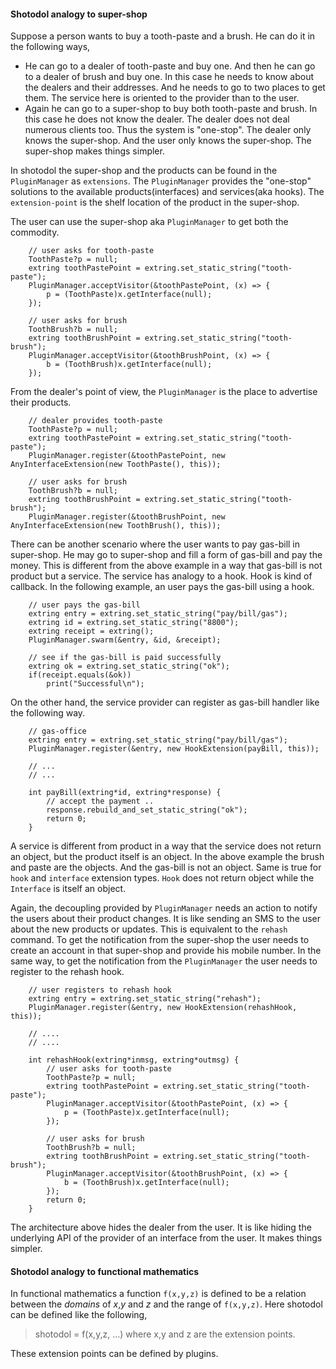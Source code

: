 #### Shotodol analogy to super-shop

Suppose a person wants to buy a tooth-paste and a brush. He can do it in the following ways,

- He can go to a dealer of tooth-paste and buy one. And then he can go to a dealer of brush and buy one. In this case he needs to know about the dealers and their addresses. And he needs to go to two places to get them. The service here is oriented to the provider than to the user.
- Again he can go to a super-shop to buy both tooth-paste and brush. In this case he does not know the dealer. The dealer does not deal numerous clients too. Thus the system is "one-stop". The dealer only knows the super-shop. And the user only knows the super-shop. The super-shop makes things simpler.

In shotodol the super-shop and the products can be found in the `PluginManager` as `extensions`. The `PluginManager` provides the "one-stop" solutions to the available products(interfaces) and services(aka hooks). The `extension-point` is the shelf location of the product in the super-shop.

The user can use the super-shop aka `PluginManager` to get both the commodity.

```Vala
	// user asks for tooth-paste
	ToothPaste?p = null;
	extring toothPastePoint = extring.set_static_string("tooth-paste");
	PluginManager.acceptVisitor(&toothPastePoint, (x) => {
		p = (ToothPaste)x.getInterface(null);
	});

	// user asks for brush
	ToothBrush?b = null;
	extring toothBrushPoint = extring.set_static_string("tooth-brush");
	PluginManager.acceptVisitor(&toothBrushPoint, (x) => {
		b = (ToothBrush)x.getInterface(null);
	});
```

From the dealer's point of view, the `PluginManager` is the place to advertise their products.


```Vala
	// dealer provides tooth-paste
	ToothPaste?p = null;
	extring toothPastePoint = extring.set_static_string("tooth-paste");
	PluginManager.register(&toothPastePoint, new AnyInterfaceExtension(new ToothPaste(), this));

	// user asks for brush
	ToothBrush?b = null;
	extring toothBrushPoint = extring.set_static_string("tooth-brush");
	PluginManager.register(&toothBrushPoint, new AnyInterfaceExtension(new ToothBrush(), this));
```

There can be another scenario where the user wants to pay gas-bill in super-shop. He may go to super-shop and fill a form of gas-bill and pay the money. This is different from the above example in a way that gas-bill is not product but a service. The service has analogy to a hook. Hook is kind of callback. In the following example, an user pays the gas-bill using a hook.

```Vala
	// user pays the gas-bill 
	extring entry = extring.set_static_string("pay/bill/gas");
	extring id = extring.set_static_string("8800");
	extring receipt = extring();
	PluginManager.swarm(&entry, &id, &receipt);

	// see if the gas-bill is paid successfully
	extring ok = extring.set_static_string("ok");
	if(receipt.equals(&ok))
		print("Successful\n");
```

On the other hand, the service provider can register as gas-bill handler like the following way.

```Vala
	// gas-office
	extring entry = extring.set_static_string("pay/bill/gas");
	PluginManager.register(&entry, new HookExtension(payBill, this));

	// ...
	// ...

	int payBill(extring*id, extring*response) {
		// accept the payment ..
		response.rebuild_and_set_static_string("ok");
		return 0;
	}
```

A service is different from product in a way that the service does not return an object, but the product itself is an object. In the above example the brush and paste are the objects. And the gas-bill is not an object. Same is true for `hook` and `interface` extension types. `Hook` does not return object while the `Interface` is itself an object.

Again, the decoupling provided by `PluginManager` needs an action to notify the users about their product changes. It is like sending an SMS to the user about the new products or updates. This is equivalent to the `rehash` command. To get the notification from the super-shop the user needs to create an account in that super-shop and provide his mobile number. In the same way, to get the notification from the `PluginManager` the user needs to register to the rehash hook.

```Vala
	// user registers to rehash hook
	extring entry = extring.set_static_string("rehash");
	PluginManager.register(&entry, new HookExtension(rehashHook, this));

	// ....
	// ....
	
	int rehashHook(extring*inmsg, extring*outmsg) {
		// user asks for tooth-paste
		ToothPaste?p = null;
		extring toothPastePoint = extring.set_static_string("tooth-paste");
		PluginManager.acceptVisitor(&toothPastePoint, (x) => {
			p = (ToothPaste)x.getInterface(null);
		});

		// user asks for brush
		ToothBrush?b = null;
		extring toothBrushPoint = extring.set_static_string("tooth-brush");
		PluginManager.acceptVisitor(&toothBrushPoint, (x) => {
			b = (ToothBrush)x.getInterface(null);
		});
		return 0;
	}
```

The architecture above hides the dealer from the user. It is like hiding the underlying API of the provider of an interface from the user. It makes things simpler.

#### Shotodol analogy to functional mathematics

In functional mathematics a function `f(x,y,z)` is defined to be a relation between the _domains_ of _x_,_y_ and _z_ and the range of `f(x,y,z)`. Here shotodol can be defined like the following,

> shotodol = f(x,y,z, ...) where x,y and z are the extension points.

These extension points can be defined by plugins.


